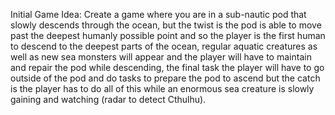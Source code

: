 Initial Game Idea: Create a game where you are in a sub-nautic pod that slowly descends through the ocean, but the twist is the pod is able to move past the deepest humanly possible point and so the player is the first human to descend to the deepest parts of the ocean, regular aquatic creatures as well as new sea monsters will appear and the player will have to maintain and repair the pod while descending, the final task the player will have to go outside of the pod and do tasks to prepare the pod to ascend but the catch is the player has to do all of this while an enormous sea creature is slowly gaining and watching (radar to detect Cthulhu).
